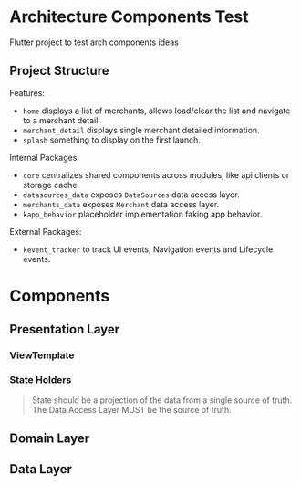 # Architecture Components Test

Flutter project to test arch components ideas

## Project Structure

Features:
- `home` displays a list of merchants, allows load/clear the list and navigate to a merchant detail.
- `merchant_detail` displays single merchant detailed information.
- `splash` something to display on the first launch.

Internal Packages:
- `core` centralizes shared components across modules, like api clients or storage cache.
- `datasources_data` exposes `DataSources` data access layer.
- `merchants_data` exposes `Merchant` data access layer.
- `kapp_behavior` placeholder implementation faking app behavior.

External Packages:
- `kevent_tracker` to track UI events, Navigation events and Lifecycle events.

# Components

## Presentation Layer 

### ViewTemplate

### State Holders

> State should be a projection of the data from a single source of truth. 
> The Data Access Layer MUST be the source of truth.

## Domain Layer

## Data Layer
